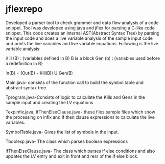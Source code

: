 jflexrepo
=========

Developed a parser tool to check grammer and data flow analysis of a code snippet. Tool was developed using java and jflex for parsing a C-like code snippet.
This code creates an internal AST(Abstract Syntax Tree) by parsing the input code and does a live variable analysis of the sample input code and prints the live variables and live variable equations.
Following is the live variable analysis:

Kill (B)  : {variables defined in B} B is a block
Gen (b)  : {variables used before a redefinition in B}

In(B) = (Out(B) - Kill(B)) U Gen(B)

Main.java- consists of the function call to build the symbol table and abstract syntax tree.

Tprogram.java-Consists of logic to calculate the Kills and Gens in the sample input and creating the LV equations

Texpinfix.java, IfThenElseClause.java- these files sample files which show the processing on infix and if then clause expressions to calculate the live variables.

SymbolTable.java- Gives the list of symbols in the input.

Tboolexp.java- The class which parses boolean expressions

IfThenElseClause.java- The class which parses if else conditions and also updates the LV entry and exit in front and rear of the if else block.


